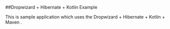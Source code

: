 ##Dropwizard + Hibernate + Kotlin Example


This is sample application which uses the Dropwizard + Hibernate + Kotlin + Maven .
